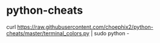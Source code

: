 # python-cheats

curl https://raw.githubusercontent.com/choephix2/python-cheats/master/terminal_colors.py | sudo python -